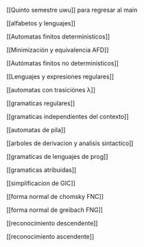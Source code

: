 [[Quinto semestre uwu]] para regresar al main 

[[alfabetos y lenguajes]]

[[Automatas finitos deterministicos]]

[[Minimización y equivalencia AFD]]

[[Autómatas finitos no deterministicos]]

[[Lenguajes y expresiones regulares]]

[[automatas con trasiciónes λ]]

[[gramaticas regulares]]

[[gramaticas independientes del contexto]]

[[automatas de pila]]

[[arboles de derivacion y analisis sintactico]]

[[gramaticas de lenguajes de prog]]

[[gramaticas atribuidas]]

[[simplificacion de GIC]]

[[forma normal de chomsky FNC]]

[[forma normal de greibach FNG]]

[[reconocimiento descendente]]

[[reconocimiento ascendente]]